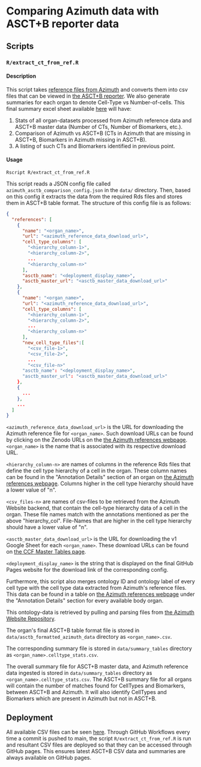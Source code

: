 # Comparing Azimuth data with ASCT+B reporter data

## Scripts

### ```R/extract_ct_from_ref.R```

#### Description
This script takes [reference files from Azimuth](https://azimuth.hubmapconsortium.org/references/)
and converts them into csv files that can be viewed in [the ASCT+B reporter](https://hubmapconsortium.github.io/ccf-asct-reporter/).
We also generate summaries for each organ to denote Cell-Type vs Number-of-cells.
This final summary excel sheet available [here](https://hubmapconsortium.github.io/asctb-azimuth-data-comparison/) will have:
<ol>
<li>Stats of all organ-datasets processed from Azimuth reference data and ASCT+B master data (Number of CTs, Number of Biomarkers, etc.).</li>
<li>Comparison of Azimuth vs ASCT+B (CTs in Azimuth that are missing in ASCT+B, Biomarkers in Azimuth missing in ASCT+B).</li>
<li>A listing of such CTs and Biomarkers identified in previous point.</li>
</ol>


#### Usage
```
Rscript R/extract_ct_from_ref.R
```

This script reads a JSON config file called ```azimuth_asctb_comparison_config.json``` in the
```data/``` directory. Then, based on this config it extracts the data from the
required Rds files and stores them in ASCT+B table format. The structure of this
config file is as follows:

```json
{
  "references": [
    {
      "name": "<organ_name>",
      "url": "<azimuth_reference_data_download_url>",
      "cell_type_columns": [
        "<hierarchy_column-1>",
        "<hierarchy_column-2>",
        ...
        "<hierarchy_column-n>"
      ],
      "asctb_name": "<deployment_display_name>",
	  "asctb_master_url": "<asctb_master_data_download_url>"
    },
    {
      "name": "<organ_name>",
      "url": "<azimuth_reference_data_download_url>",
      "cell_type_columns": [
        "<hierarchy_column-1>",
        "<hierarchy_column-2>",
        ...
        "<hierarchy_column-n>"
      ],
	  "new_cell_type_files":[
		"<csv_file-1>",
		"<csv_file-2>",
		...
		"<csv_file-n>"
      "asctb_name": "<deployment_display_name>",
	  "asctb_master_url": "<asctb_master_data_download_url>"
    },
    {
      ...
    },
    ...
  ] 
}

```

```<azimuth_reference_data_download_url>``` is the URL for downloading the Azimuth 
reference file for ```<organ_name>```. Such download URLs can be found by 
clicking on the Zenodo URLs on the [the Azimuth references webpage](https://azimuth.hubmapconsortium.org/references/).
```<organ_name>``` is the name that is associated with its respective download URL.

```<hierarchy_column-n>``` are names of columns in the reference Rds files that
define the cell type hierarchy of a cell in the organ. These column names can be
found in the "Annotation Details" section of an organ on 
[the Azimuth references webpage](https://azimuth.hubmapconsortium.org/references/).
Columns higher in the cell type hierarchy should have a lower value of "n".

```<csv_files-n>``` are names of csv-files to be retrieved from the Azimuth Website backend,
that contain the cell-type hierarchy data of a cell in the organ.
These file names match with the annotations mentioned as per the above "hierarchy_col".
File-Names that are higher in the cell type hierarchy should have a lower value of "n".

```<asctb_master_data_download_url>``` is the URL for downloading the v1 Google Sheet 
for each ```<organ_name>```. These download URLs can be found on [the CCF Master Tables page](https://hubmapconsortium.github.io/ccf-asct-reporter/).

```<deployment_display_name>``` is the string that is displayed on the final GitHub 
Pages website for the download link of the corresponding config.

Furthermore, this script also merges ontology ID and ontology label of every cell type
with the cell type data extracted from Azimuth's reference files. This data can be
found in a table on [the Azimuth references webpage](https://azimuth.hubmapconsortium.org/references/)
under the "Annotation Details" section for every available body organ. 

This ontology-data is retrieved by pulling and parsing files from [the Azimuth Website Repository](https://github.com/satijalab/azimuth_website).

The organ's final ASCT+B table format file is stored in ```data/asctb_formatted_azimuth_data``` 
directory as ```<organ_name>.csv```. 

The corresponding summary file is stored in ```data/summary_tables``` 
directory as ```<organ_name>.celltype_stats.csv```.

The overall summary file for ASCT+B master data, and Azimuth reference data ingested 
is stored in ```data/summary_tables``` directory as ```<organ_name>.celltype_stats.csv```. 
The ASCT+B summary file for all organs will contain the number of matches found for CellTypes and Biomarkers, 
between ASCT+B and Azimuth. It will also identify CellTypes and Biomarkers which are present in Azimuth but not in ASCT+B.



## Deployment

All available CSV files can be seen [here](https://hubmapconsortium.github.io/asctb-azimuth-data-comparison/).
Through GitHub Workflows every time a commit is pushed to main, the script 
```R/extract_ct_from_ref.R``` is run and resultant CSV files are deployed so that
they can be accessed through GitHub pages. This ensures latest ASCT+B CSV data and summaries
are always available on GitHub pages.
